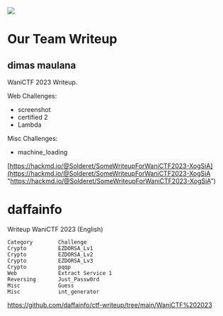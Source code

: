 ![](https://i.imgur.com/6syxaS2.png)

Our Team Writeup
===

## dimas maulana

WaniCTF 2023 Writeup.

Web Challenges:
- screenshot
- certified 2
- Lambda

Misc Challenges:
- machine_loading

[https://hackmd.io/@Solderet/SomeWriteupForWaniCTF2023-XogSiA](https://hackmd.io/@Solderet/SomeWriteupForWaniCTF2023-XogSiA "https://hackmd.io/@Solderet/SomeWriteupForWaniCTF2023-XogSiA")

# daffainfo

Writeup WaniCTF 2023 (English)

```
Category        Challenge
Crypto          EZDORSA_Lv1
Crypto          EZDORSA_Lv2
Crypto          EZDORSA_Lv3
Crypto          pqqp
Web             Extract Service 1
Reversing       Just_Passw0rd
Misc            Guess
Misc            int_generator
```

https://github.com/daffainfo/ctf-writeup/tree/main/WaniCTF%202023

